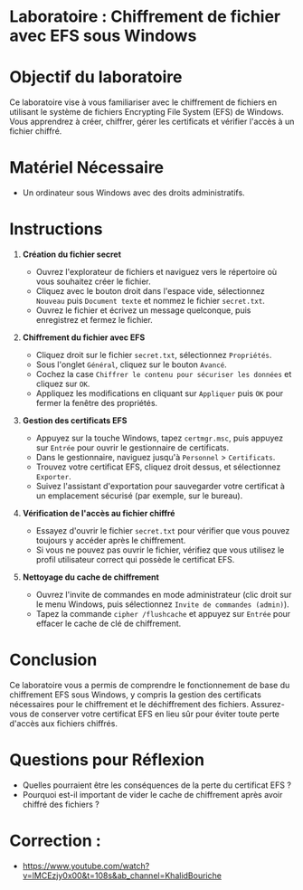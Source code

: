 # Laboratoire : Chiffrement de fichier avec EFS sous Windows

# Objectif du laboratoire
Ce laboratoire vise à vous familiariser avec le chiffrement de fichiers en utilisant le système de fichiers Encrypting File System (EFS) de Windows. Vous apprendrez à créer, chiffrer, gérer les certificats et vérifier l'accès à un fichier chiffré.

# Matériel Nécessaire
- Un ordinateur sous Windows avec des droits administratifs.

# Instructions

1. **Création du fichier secret**
   - Ouvrez l'explorateur de fichiers et naviguez vers le répertoire où vous souhaitez créer le fichier.
   - Cliquez avec le bouton droit dans l'espace vide, sélectionnez `Nouveau` puis `Document texte` et nommez le fichier `secret.txt`.
   - Ouvrez le fichier et écrivez un message quelconque, puis enregistrez et fermez le fichier.

2. **Chiffrement du fichier avec EFS**
   - Cliquez droit sur le fichier `secret.txt`, sélectionnez `Propriétés`.
   - Sous l'onglet `Général`, cliquez sur le bouton `Avancé`.
   - Cochez la case `Chiffrer le contenu pour sécuriser les données` et cliquez sur `OK`.
   - Appliquez les modifications en cliquant sur `Appliquer` puis `OK` pour fermer la fenêtre des propriétés.

3. **Gestion des certificats EFS**
   - Appuyez sur la touche Windows, tapez `certmgr.msc`, puis appuyez sur `Entrée` pour ouvrir le gestionnaire de certificats.
   - Dans le gestionnaire, naviguez jusqu'à `Personnel` > `Certificats`.
   - Trouvez votre certificat EFS, cliquez droit dessus, et sélectionnez `Exporter`.
   - Suivez l'assistant d'exportation pour sauvegarder votre certificat à un emplacement sécurisé (par exemple, sur le bureau).

4. **Vérification de l'accès au fichier chiffré**
   - Essayez d'ouvrir le fichier `secret.txt` pour vérifier que vous pouvez toujours y accéder après le chiffrement.
   - Si vous ne pouvez pas ouvrir le fichier, vérifiez que vous utilisez le profil utilisateur correct qui possède le certificat EFS.

5. **Nettoyage du cache de chiffrement**
   - Ouvrez l'invite de commandes en mode administrateur (clic droit sur le menu Windows, puis sélectionnez `Invite de commandes (admin)`).
   - Tapez la commande `cipher /flushcache` et appuyez sur `Entrée` pour effacer le cache de clé de chiffrement.

# Conclusion
Ce laboratoire vous a permis de comprendre le fonctionnement de base du chiffrement EFS sous Windows, y compris la gestion des certificats nécessaires pour le chiffrement et le déchiffrement des fichiers. Assurez-vous de conserver votre certificat EFS en lieu sûr pour éviter toute perte d'accès aux fichiers chiffrés.

# Questions pour Réflexion
- Quelles pourraient être les conséquences de la perte du certificat EFS ?
- Pourquoi est-il important de vider le cache de chiffrement après avoir chiffré des fichiers ?

# Correction :

- https://www.youtube.com/watch?v=lMCEzjy0x00&t=108s&ab_channel=KhalidBouriche
